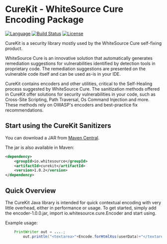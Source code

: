 CureKit - WhiteSource Cure Encoding Package
==========================

[![Language](https://img.shields.io/badge/language-Java-pink)](https://travis-ci.org/OWASP/owasp-java-encoder) [![Build Status](https://travis-ci.org/OWASP/owasp-java-encoder.svg?branch=main)](https://travis-ci.org/OWASP/owasp-java-encoder) [![License](https://img.shields.io/badge/license-Apache%202.0-blue)](https://www.apache.org/licenses/LICENSE-2.0.html)

CureKit is a security library mostly used by the WhiteSource Cure self-fixing product.

WhiteSource Cure is an innovative solution that automatically generates remediation suggestions for vulnerabilities identified by detection tools in proprietary code.
The remediation suggestions are presented on the vulnerable code itself and can be used as-is in your IDE.

CureKit contains encoders and other utilities, critical to the Self-Healing process suggested by WhiteSource Cure.
The sanitization methods offered in CureKit offer solutions for security vulnerabilities in your code, such as
Cross-Site Scripting, Path Traversal, Os Command Injection and more.
These methods rely on OWASP's encoders and best-practice fix recommendations.

Start using the CureKit Sanitizers
-----------------------------------
You can download a JAR from [Maven Central](https://search.maven.org/artifact/io.whitesource/curekit/1.0.0/jar).

The jar is also available in Maven:

```xml
<dependency>
    <groupId>io.whitesource</groupId>
    <artifactId>curekit</artifactId>
    <version>1.0.2</version>
</dependency>
```

Quick Overview
--------------
The CureKit Java library is intended for quick contextual encoding with very little
overhead, either in performance or usage. To get started, simply add the encoder-1.0.0.jar,
import io.whitesource.cure.Encoder and start using.

Example usage:

```java
    PrintWriter out = ....;
        out.println("<textarea>"+Encode.forHtmlXss(userData)+"</textarea>");
```


